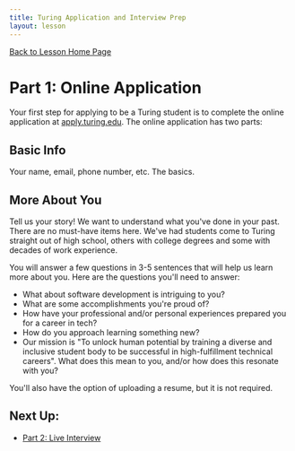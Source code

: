 ```yaml
---
title: Turing Application and Interview Prep
layout: lesson
---
```


<a href="../">Back to Lesson Home Page</a>

# Part 1: Online Application

Your first step for applying to be a Turing student is to complete the online application at <a target="blank" href="https://apply.turing.edu/">apply.turing.edu</a>. The online application has two parts:

## Basic Info

Your name, email, phone number, etc. The basics.

## More About You

Tell us your story! We want to understand what you've done in your past. There are no must-have items here. We've had students come to Turing straight out of high school, others with college degrees and some with decades of work experience. 

You will answer a few questions in 3-5 sentences that will help us learn more about you. Here are the questions you'll need to answer:
- What about software development is intriguing to you?
- What are some accomplishments you're proud of?
- How have your professional and/or personal experiences prepared you for a career in tech?
- How do you approach learning something new?
- Our mission is "To unlock human potential by training a diverse and inclusive student body to be successful in high-fulfillment technical careers". What does this mean to you, and/or how does this resonate with you?

You'll also have the option of uploading a resume, but it is not required. 

## Next Up:
- [Part 2: Live Interview](../live-interview)